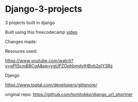 # Django-3-projects
3 projects built in django

Built using this freecodecamp <a href="https://www.youtube.com/watch?v=qPtScmB8CgA&pp=ygUPZGphbmdvIHByb2plY3Rz">video</a>

Changes made:


Resouces used:

https://www.youtube.com/watch?v=qPtScmB8CgA&pp=ygUPZGphbmdvIHByb2plY3Rz

Django

https://www.toptal.com/developers/gitignore/

original repo:
https://github.com/tomitokko/django_url_shortner
